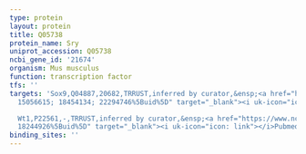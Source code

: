 ```yaml
---
type: protein
layout: protein
title: Q05738
protein_name: Sry
uniprot_accession: Q05738
ncbi_gene_id: '21674'
organism: Mus musculus
function: transcription factor
tfs: ''
targets: 'Sox9,Q04887,20682,TRRUST,inferred by curator,&ensp;<a href="https://www.ncbi.nlm.nih.gov/pubmed/?term=19933217;
  15056615; 18454134; 22294746%5Buid%5D" target="_blank"><i uk-icon="icon: link"></i>Pubmed</a>

  Wt1,P22561,-,TRRUST,inferred by curator,&ensp;<a href="https://www.ncbi.nlm.nih.gov/pubmed/?term=16571910;
  18244926%5Buid%5D" target="_blank"><i uk-icon="icon: link"></i>Pubmed</a>'
binding_sites: ''
---
```

